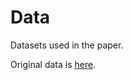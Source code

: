 # Data

Datasets used in the paper.

Original data is [here](http://kilts.chicagobooth.edu/acnpanel/raw_files/erim/pbutter/pbutter.zip).
